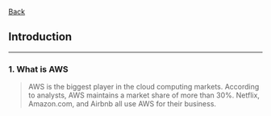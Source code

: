 [Back](README.md)

## Introduction

<hr>

### 1. What is AWS
> AWS is the biggest player in the cloud computing markets. According to analysts, AWS maintains a market share of more than 30%. Netflix, Amazon.com, and Airbnb all
use AWS for their business.


